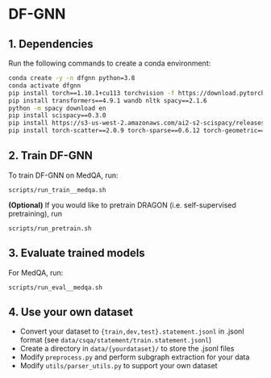# DF-GNN

## 1. Dependencies

Run the following commands to create a conda environment:
```bash
conda create -y -n dfgnn python=3.8
conda activate dfgnn
pip install torch==1.10.1+cu113 torchvision -f https://download.pytorch.org/whl/cu113/torch_stable.html
pip install transformers==4.9.1 wandb nltk spacy==2.1.6
python -m spacy download en
pip install scispacy==0.3.0
pip install https://s3-us-west-2.amazonaws.com/ai2-s2-scispacy/releases/v0.3.0/en_core_sci_sm-0.3.0.tar.gz
pip install torch-scatter==2.0.9 torch-sparse==0.6.12 torch-geometric==2.0.0 -f https://pytorch-geometric.com/whl/torch-1.10.1+cu113.html
```

## 2. Train DF-GNN

To train DF-GNN on MedQA, run:
```
scripts/run_train__medqa.sh
```


**(Optional)** If you would like to pretrain DRAGON (i.e. self-supervised pretraining), run
```
scripts/run_pretrain.sh
```
## 3. Evaluate trained models

For MedQA, run:
```
scripts/run_eval__medqa.sh
```
## 4. Use your own dataset

- Convert your dataset to  `{train,dev,test}.statement.jsonl`  in .jsonl format (see `data/csqa/statement/train.statement.jsonl`)
- Create a directory in `data/{yourdataset}/` to store the .jsonl files
- Modify `preprocess.py` and perform subgraph extraction for your data
- Modify `utils/parser_utils.py` to support your own dataset

